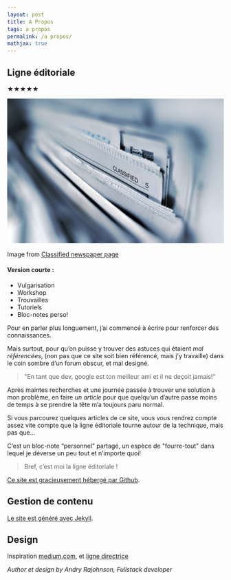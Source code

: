 ```yaml
---
layout: post
title: A Propos
tags: a propos
permalink: /a propos/
mathjax: true
---
```


## Ligne éditoriale
★★★★★

 ![propos](/images/propos.jpeg)
<footer>Image from <a href="https://unsplash.com">Classified newspaper page</a></footer>

#### Version courte :

 * Vulgarisation
 * Workshop
 * Trouvailles
 * Tutoriels
 * Bloc-notes perso!


 Pour en parler plus longuement, j’ai commencé à écrire pour renforcer des connaissances.

 Mais surtout, pour qu’on puisse y trouver des astuces qui étaient *mal référencées*, (non pas que ce site soit bien référencé, mais j'y travaille) dans le coin sombre d’un forum obscur, et mal designé.

>"En tant que dev, google est ton meilleur ami et il ne deçoit jamais!"

 Après maintes recherches et une journée passée à trouver une solution à mon problème, en faire *un article* pour que quelqu’un d’autre passe moins de temps à se prendre la tête m’a toujours paru normal.

Si vous parcourez quelques articles de ce site, vous vous rendrez compte assez vite compte que la ligne éditoriale tourne autour de la technique, mais pas que...

 C’est un bloc-note “personnel” partagé, un espèce de "fourre-tout" dans lequel je déverse un peu tout et n’importe quoi!

  >Bref, c’est moi la ligne éditoriale !

[Ce site est gracieusement hébergé par Github](https://rajohnson-andry.tk/developper/skills/2019/05/05/Host-any-front-end/).

## Gestion de contenu

[Le site est généré avec Jekyll](https://rajohnson-andry.tk/developper/skills/2019/05/11/pourquoi-Jekyll/).

## Design

Inspiration [medium.com](https://medium.com/), et [ligne directrice](https://rajohnson-andry.tk/technique/2019/06/05/Rules-for-design/)
<footer>
	<cite title="author">Author et design by Andry Rajohnson, Fullstack developer</cite>
</footer>

